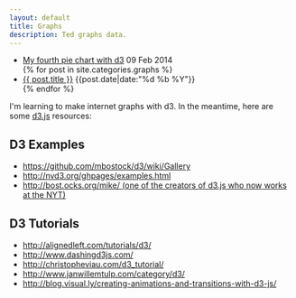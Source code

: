```yaml
---
layout: default
title: Graphs
description: Ted graphs data.
---
```


<ul class="no-bullets">
	<li>
		<div class="clearfix">
	    	<a class="align-left" href="http://www.tedsanders.com/graphs/my-fourth-pie-chart-with-d3">My fourth pie chart with d3</a>
	    	<span class="align-right date"><time datetime="2014-02-09">09 Feb 2014</time></span>
    	</div>
    </li>
  {% for post in site.categories.graphs %}
    <li>
    	<div class="clearfix">
	    	<a class="align-left" href="{{ post.url }}">{{ post.title }}</a>
	    	<span class="align-right date"><time datetime="{{post.date|date:"%F"}}">{{post.date|date:"%d %b %Y"}}</time></span>
    	</div>
    </li>
  {% endfor %}
</ul>

<p>I'm learning to make internet graphs with d3. In the meantime, here are some <a href="http://d3js.org/">d3.js</a> resources:</p>


<h2>D3 Examples</h2>
<ul>
<li><a href="https://github.com/mbostock/d3/wiki/Gallery">https://github.com/mbostock/d3/wiki/Gallery</a></li>
<li><a href="http://nvd3.org/ghpages/examples.html">http://nvd3.org/ghpages/examples.html</a></li>
<li><a href="http://bost.ocks.org/mike/">http://bost.ocks.org/mike/ (one of the creators of d3.js who now works at the NYT)</a></li>
</ul>


<h2>D3 Tutorials</h2>
<ul>
<li><a href="http://alignedleft.com/tutorials/d3/">http://alignedleft.com/tutorials/d3/</a></li>
<li><a href="http://www.dashingd3js.com/">http://www.dashingd3js.com/</a></li>
<li><a href="http://christopheviau.com/d3_tutorial/">http://christopheviau.com/d3_tutorial/</a></li>
<li><a href="http://www.janwillemtulp.com/category/d3/">http://www.janwillemtulp.com/category/d3/</a></li>
<li><a href="http://blog.visual.ly/creating-animations-and-transitions-with-d3-js/">http://blog.visual.ly/creating-animations-and-transitions-with-d3-js/</a></li>
</ul>

